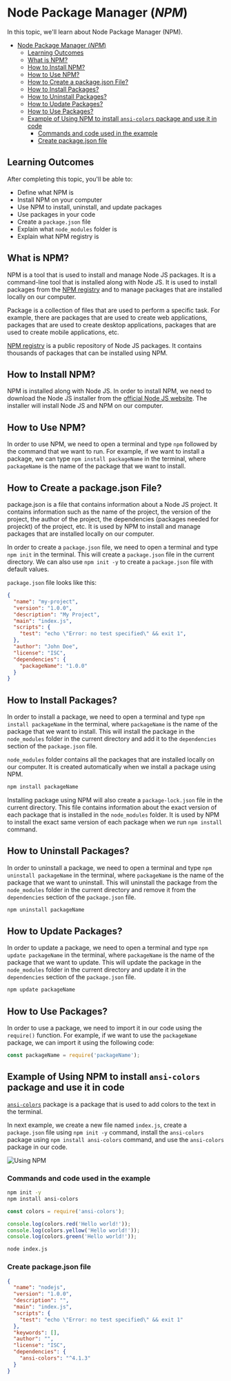 # Node Package Manager (*NPM*)

In this topic, we'll learn about Node Package Manager (NPM).

- [Node Package Manager (*NPM*)](#node-package-manager-npm)
  - [Learning Outcomes](#learning-outcomes)
  - [What is NPM?](#what-is-npm)
  - [How to Install NPM?](#how-to-install-npm)
  - [How to Use NPM?](#how-to-use-npm)
  - [How to Create a package.json File?](#how-to-create-a-packagejson-file)
  - [How to Install Packages?](#how-to-install-packages)
  - [How to Uninstall Packages?](#how-to-uninstall-packages)
  - [How to Update Packages?](#how-to-update-packages)
  - [How to Use Packages?](#how-to-use-packages)
  - [Example of Using NPM to install `ansi-colors` package and use it in code](#example-of-using-npm-to-install-ansi-colors-package-and-use-it-in-code)
    - [Commands and code used in the example](#commands-and-code-used-in-the-example)
    - [Create package.json file](#create-packagejson-file)

## Learning Outcomes

After completing this topic, you'll be able to:

- Define what NPM is
- Install NPM on your computer
- Use NPM to install, uninstall, and update packages
- Use packages in your code
- Create a `package.json` file
- Explain what `node_modules` folder is
- Explain what NPM registry is

## What is NPM?

NPM is a tool that is used to install and manage Node JS packages. It is a command-line tool that is installed along with Node JS. It is used to install packages from the [NPM registry](https://www.npmjs.com/) and to manage packages that are installed locally on our computer.

Package is a collection of files that are used to perform a specific task. For example, there are packages that are used to create web applications, packages that are used to create desktop applications, packages that are used to create mobile applications, etc.

[NPM registry](https://www.npmjs.com/) is a public repository of Node JS packages. It contains thousands of packages that can be installed using NPM.

## How to Install NPM?

NPM is installed along with Node JS. In order to install NPM, we need to download the Node JS installer from the [official Node JS website](https://nodejs.org/en/download). The installer will install Node JS and NPM on our computer.

## How to Use NPM?

In order to use NPM, we need to open a terminal and type `npm` followed by the command that we want to run. For example, if we want to install a package, we can type `npm install packageName` in the terminal, where `packageName` is the name of the package that we want to install.

## How to Create a package.json File?

package.json is a file that contains information about a Node JS project. It contains information such as the name of the project, the version of the project, the author of the project, the dependencies (packages needed for projeckt) of the project, etc. It is used by NPM to install and manage packages that are installed locally on our computer.

In order to create a `package.json` file, we need to open a terminal and type `npm init` in the terminal. This will create a `package.json` file in the current directory. We can also use `npm init -y` to create a `package.json` file with default values.

`package.json` file looks like this:

```json
{
  "name": "my-project",
  "version": "1.0.0",
  "description": "My Project",
  "main": "index.js",
  "scripts": {
    "test": "echo \"Error: no test specified\" && exit 1",
  },
  "author": "John Doe",
  "license": "ISC",
  "dependencies": {
    "packageName": "1.0.0"
  }
}
```

## How to Install Packages?

In order to install a package, we need to open a terminal and type `npm install packageName` in the terminal, where `packageName` is the name of the package that we want to install. This will install the package in the `node_modules` folder in the current directory and add it to the `dependencies` section of the `package.json` file.

`node_modules` folder contains all the packages that are installed locally on our computer. It is created automatically when we install a package using NPM.

```bash	
npm install packageName
```

Installing package using NPM will also create a `package-lock.json` file in the current directory. This file contains information about the exact version of each package that is installed in the `node_modules` folder. It is used by NPM to install the exact same version of each package when we run `npm install` command.

## How to Uninstall Packages?

In order to uninstall a package, we need to open a terminal and type `npm uninstall packageName` in the terminal, where `packageName` is the name of the package that we want to uninstall. This will uninstall the package from the `node_modules` folder in the current directory and remove it from the `dependencies` section of the `package.json` file.

```bash
npm uninstall packageName
```

## How to Update Packages?

In order to update a package, we need to open a terminal and type `npm update packageName` in the terminal, where `packageName` is the name of the package that we want to update. This will update the package in the `node_modules` folder in the current directory and update it in the `dependencies` section of the `package.json` file.

```bash
npm update packageName
```

## How to Use Packages?

In order to use a package, we need to import it in our code using the `require()` function. For example, if we want to use the `packageName` package, we can import it using the following code:

```javascript
const packageName = require('packageName');
```

## Example of Using NPM to install `ansi-colors` package and use it in code

[`ansi-colors`](https://www.npmjs.com/package/ansi-colors) package is a package that is used to add colors to the text in the terminal.

In next example, we create a new file named `index.js`, create a `package.json` file using `npm init -y` command, install the `ansi-colors` package using `npm install ansi-colors` command, and use the `ansi-colors` package in our code.

![Using NPM](UsingNPM.gif)

### Commands and code used in the example

```bash
npm init -y
npm install ansi-colors
```

```javascript
const colors = require('ansi-colors');

console.log(colors.red('Hello world!'));
console.log(colors.yellow('Hello world!'));
console.log(colors.green('Hello world!'));
```

```bash
node index.js
```

### Create package.json file

```json
{
  "name": "nodejs",
  "version": "1.0.0",
  "description": "",
  "main": "index.js",
  "scripts": {
    "test": "echo \"Error: no test specified\" && exit 1"
  },
  "keywords": [],
  "author": "",
  "license": "ISC",
  "dependencies": {
    "ansi-colors": "^4.1.3"
  }
}
```


